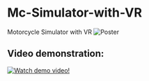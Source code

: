 # Mc-Simulator-with-VR
Motorcycle Simulator with VR
![Poster](https://raw.githubusercontent.com/username/Mc-Simulator-with-VR/master/media/poster.png)
## Video demonstration:
[![Watch demo video!](https://img.youtube.com/vi/vbqWMXiNOag/0.jpg)](https://www.youtube.com/watch?v=vbqWMXiNOag)
